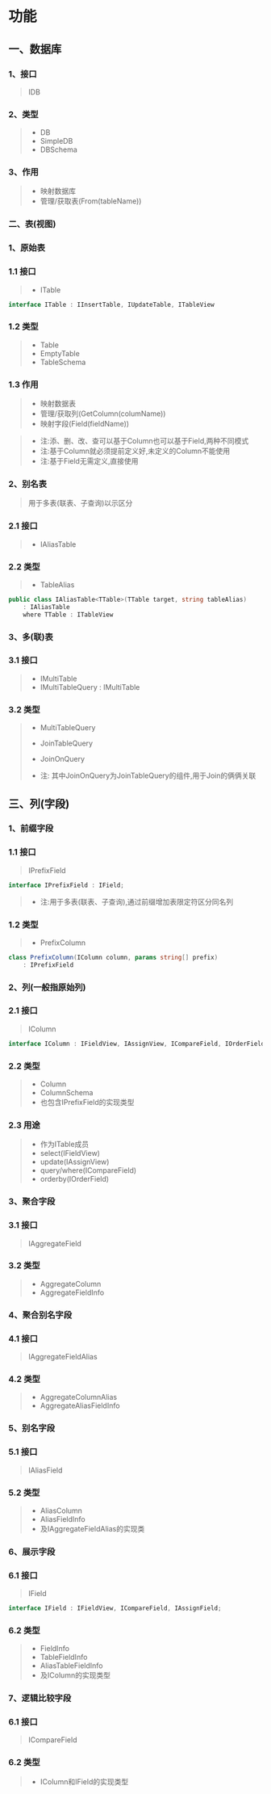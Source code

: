 # 功能

## 一、数据库
### 1、接口
>IDB

### 2、类型
>* DB
>* SimpleDB
>* DBSchema

### 3、作用
>* 映射数据库
>* 管理/获取表(From(tableName))

### 二、表(视图)
### 1、原始表
### 1.1 接口
>* ITable
~~~csharp
interface ITable : IInsertTable, IUpdateTable, ITableView
~~~


### 1.2 类型
>* Table
>* EmptyTable
>* TableSchema

### 1.3 作用
>* 映射数据表
>* 管理/获取列(GetColumn(columName))
>* 映射字段(Field(fieldName))

>* 注:添、删、改、查可以基于Column也可以基于Field,两种不同模式
>* 注:基于Column就必须提前定义好,未定义的Column不能使用
>* 注:基于Field无需定义,直接使用

### 2、别名表
>用于多表(联表、子查询)以示区分

### 2.1 接口
>* IAliasTable

### 2.2 类型
>* TableAlias
~~~csharp
public class IAliasTable<TTable>(TTable target, string tableAlias)
    : IAliasTable
    where TTable : ITableView
~~~

### 3、多(联)表
### 3.1 接口
>* IMultiTable
>* IMultiTableQuery : IMultiTable

### 3.2 类型
>* MultiTableQuery
>* JoinTableQuery
>* JoinOnQuery
>
>* 注: 其中JoinOnQuery为JoinTableQuery的组件,用于Join的俩俩关联

## 三、列(字段)
### 1、前缀字段
### 1.1 接口
>IPrefixField
~~~csharp
interface IPrefixField : IField;
~~~
>
>* 注:用于多表(联表、子查询),通过前缀增加表限定符区分同名列

### 1.2 类型
>* PrefixColumn
~~~csharp
class PrefixColumn(IColumn column, params string[] prefix)
    : IPrefixField
~~~

### 2、列(一般指原始列)
### 2.1 接口
>IColumn
~~~csharp
interface IColumn : IFieldView, IAssignView, ICompareField, IOrderField;
~~~

### 2.2 类型
>* Column
>* ColumnSchema
>* 也包含IPrefixField的实现类型

### 2.3 用途
>* 作为ITable成员
>* select(IFieldView)
>* update(IAssignView)
>* query/where(ICompareField)
>* orderby(IOrderField)

### 3、聚合字段
### 3.1 接口
>IAggregateField

### 3.2 类型
>* AggregateColumn
>* AggregateFieldInfo

### 4、聚合别名字段
### 4.1 接口
>IAggregateFieldAlias

### 4.2 类型
>* AggregateColumnAlias
>* AggregateAliasFieldInfo

### 5、别名字段
### 5.1 接口
>IAliasField

### 5.2 类型
>* AliasColumn
>* AliasFieldInfo
>* 及IAggregateFieldAlias的实现类

### 6、展示字段
### 6.1 接口
>IField

~~~csharp
interface IField : IFieldView, ICompareField, IAssignField;
~~~

### 6.2 类型
>* FieldInfo
>* TableFieldInfo
>* AliasTableFieldInfo
>* 及IColumn的实现类型

### 7、逻辑比较字段
### 6.1 接口
>ICompareField

### 6.2 类型
>* IColumn和IField的实现类型
